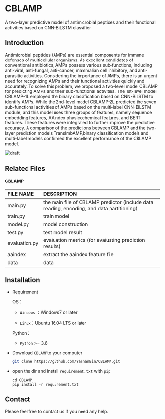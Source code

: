 # CBLAMP
A two-layer predictive model of antimicrobial peptides and their functional activities based on CNN-BiLSTM classifier


## Introduction
Antimicrobial peptides (AMPs) are essential components for immune defenses of multicellular organisms. As excellent candidates of conventional antibiotics, AMPs possess various sub-functions, including anti-viral, anti-fungal, anti-cancer, mammalian cell inhibitory, and anti-parasitic activities. Considering the importance of AMPs, there is an urgent need for recognizing AMPs and their functional activities quickly and accurately. To solve this problem, we proposed a two-level model CBLAMP for predicting AMPs and their sub-functional activities. The 1st-level model CBLAMP-1L employed the binary classification based on CNN-BiLSTM to identify AMPs. While the 2nd-level model CBLAMP-2L predicted the seven sub-functional activities of AMPs based on the multi-label CNN-BiLSTM module, and this model uses three groups of features, namely sequence embedding features, AAindex physicochemical features, and BERT features. These features were integrated to further improve the predictive accuracy. A comparison of the predictions between CBLAMP and the two-layer prediction models TransImbAMP,binary classification models and multi-label models confirmed the excellent performance of the CBLAMP model.

![draft](./figures/framework.eddx)


## Related Files

#### CBLAMP

| FILE NAME           | DESCRIPTION                                                  |
| :------------------ | :----------------------------------------------------------- |
| main.py             | the main file of CBLAMP predictor (include data reading, encoding, and data partitioning) |
| train.py            | train model |
| model.py            | model construction |
| test.py             | test model result |
| evaluation.py       | evaluation metrics (for evaluating prediction results) |
| aaindex             | extract the aaindex feature file           |
| data                | data         |



## Installation
- Requirement
  
  OS：
  
  - `Windows` ：Windows7 or later
  
  - `Linux`：Ubuntu 16.04 LTS or later
  
  Python：
  
  - `Python` >= 3.6
  
- Download `CBLAMP`to your computer

  ```bash
  git clone https://github.com/YannanBin/CBLAMP.git
  ```

- open the dir and install `requirement.txt` with `pip`

  ```
  cd CBLAMP
  pip install -r requirement.txt
  ```


## Contact
Please feel free to contact us if you need any help.

